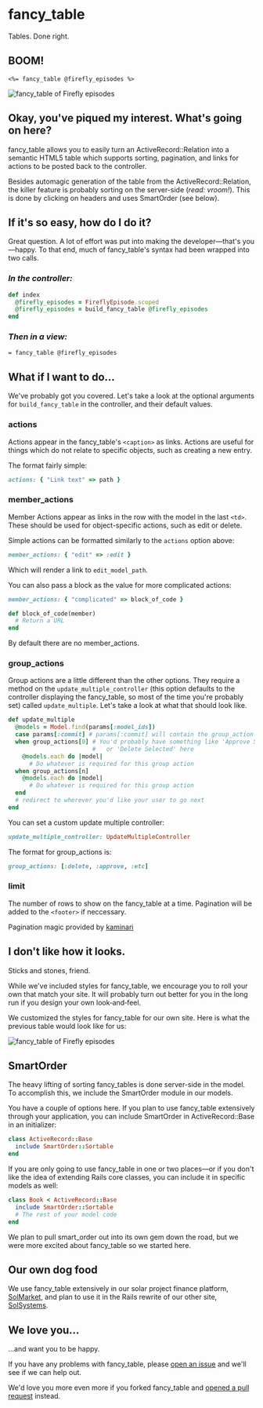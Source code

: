 fancy_table
===========

Tables. Done right.

BOOM!
-----

```erb
<%= fancy_table @firefly_episodes %>
```

![fancy_table of Firefly episodes](https://github.com/calebthompson/fancy_table/raw/master/firefly-episodes.png)

Okay, you've piqued my interest. What's going on here?
-------------------------------------------

fancy_table allows you to easily turn an ActiveRecord::Relation into a semantic
HTML5 table which supports sorting, pagination, and links for actions to be
posted back to the controller.

Besides automagic generation of the table from the ActiveRecord::Relation, the
killer feature is probably sorting on the server-side (_read: vroom!_).
This is done by clicking on headers and uses SmartOrder (see below).

If it's so easy, how do I do it?
--------------------------------

Great question. A lot of effort was put into making the developer—that's
you—happy. To that end, much of fancy_table's syntax had been wrapped into two
calls.

### _In the controller:_

```ruby
def index
  @firefly_episodes = FireflyEpisode.scoped
  @firefly_episodes = build_fancy_table @firefly_episodes
end
```

### _Then in a view:_

```haml
= fancy_table @firefly_episodes
```  

What if I want to do...
-----------------------

We've probably got you covered. Let's take a look at the optional arguments for
`build_fancy_table` in the controller, and their default values.

### actions

Actions appear in the fancy_table's `<caption>` as links. Actions are useful
for things which do not relate to specific objects, such as creating a new
entry.

The format fairly simple:

```ruby
actions: { "Link text" => path }
```

### member_actions

Member Actions appear as links in the row with the model in the last `<td>`.
These should be used for object-specific actions, such as edit or delete.

Simple actions can be formatted similarly to the `actions` option above:

```ruby
member_actions: { "edit" => :edit }
```

Which will render a link to `edit_model_path`.

You can also pass a block as the value for more complicated actions:

```ruby
member_actions: { "complicated" => block_of_code }

def block_of_code(member)
  # Return a URL
end
```

By default there are no member_actions.

### group_actions

Group actions are a little different than the other options. They require a
method on the `update_multiple_controller` (this option defaults to the
controller displaying the fancy_table, so most of the time you're probably set)
called `update_multiple`. Let's take a look at what that should look like.

```ruby
def update_multiple
  @models = Model.find(params[:model_ids])
  case params[:commit] # params[:commit] will contain the group_action
  when group_actions[0] # You'd probably have something like 'Approve Selected'
                        #   or 'Delete Selected' here
    @models.each do |model|
      # Do whatever is required for this group action
  when group_actions[n]
    @models.each do |model|
      # Do whatever is required for this group action
  end
  # redirect to wherever you'd like your user to go next
end
```

You can set a custom update multiple controller:

```ruby
update_multiple_controller: UpdateMultipleController
```

The format for group_actions is:

```ruby
group_actions: [:delete, :approve, :etc]
```

### limit

The number of rows to show on the fancy_table at a time. Pagination will be
added to the `<footer>` if neccessary.

Pagination magic provided by [kaminari](https://github.com/amatsuda/kaminari)

I don't like how it looks.
--------------------------

Sticks and stones, friend.

While we've included styles for fancy_table, we encourage you to roll your own
that match your site. It will probably turn out better for you in the long run
if you design your own look‐and‐feel.

We customized the styles for fancy_table for our own site. Here is what the
previous table would look like for us:

![fancy_table of Firefly episodes](https://github.com/calebthompson/fancy_table/raw/master/firefly-episodes.png)

SmartOrder
----------

The heavy lifting of sorting fancy_tables is done server-side in the model.
To accomplish this, we include the SmartOrder module in our models.

You have a couple of options here. If you plan to use fancy_table extensively
through your application, you can include SmartOrder in ActiveRecord::Base in
an initializer:

```ruby
class ActiveRecord::Base
  include SmartOrder::Sortable
end
```

If you are only going to use fancy_table in one or two places—or if you don't
like the idea of extending Rails core classes, you can include it in specific
models as well:

```ruby
class Book < ActiveRecord::Base
  include SmartOrder::Sortable
  # The rest of your model code
end
```

We plan to pull smart_order out into its own gem down the road, but we were more
excited about fancy_table so we started here.

Our own dog food
----------------

We use fancy_table extensively in our solar project finance platform,
[SolMarket](http://solmarket.com), and plan to use it in the Rails rewrite of
our other site, [SolSystems](http://solsystemscompany.com).

We love you...
--------------

...and want you to be happy.

If you have any problems with fancy_table, please
[open an issue](https://github.com/calebthompson/fancy_table/issues/new) and
we'll see if we can help out.

We'd love you more even more if you forked fancy_table and
[opened a pull request](https://github.com/calebthompson/fancy_table/pull/new)
instead.
